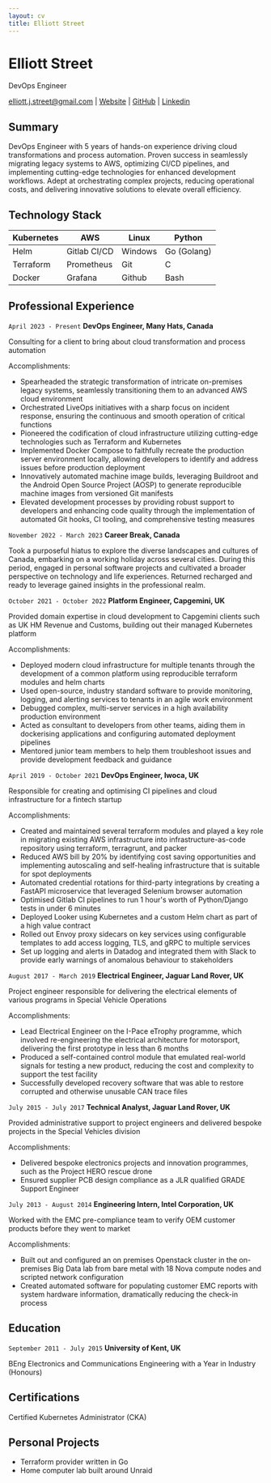 ```yaml
---
layout: cv
title: Elliott Street
---
```

# Elliott Street
DevOps Engineer

<div id="webaddress">
<a href="mailto:elliott.j.street@gmail.com">elliott.j.street@gmail.com</a>
| <a href="https://ejstreet.dev">Website</a>
| <a href="https://github.com/ejstreet">GitHub</a>
| <a href="https://www.linkedin.com/in/elliottstreet
">Linkedin</a>
</div>

## Summary

DevOps Engineer with 5 years of hands-on experience driving cloud transformations and process automation. Proven success in seamlessly migrating legacy systems to AWS, optimizing CI/CD pipelines, and implementing cutting-edge technologies for enhanced development workflows. Adept at orchestrating complex projects, reducing operational costs, and delivering innovative solutions to elevate overall efficiency.

## Technology Stack

| Kubernetes | AWS          | Linux   | Python       |
|------------|--------------|---------|--------------|
| Helm       | Gitlab CI/CD | Windows | Go  (Golang) |
| Terraform  | Prometheus   | Git     | C            |
| Docker     | Grafana      | Github  | Bash         |

## Professional Experience

`April 2023 - Present`
__DevOps Engineer, Many Hats, Canada__

Consulting for a client to bring about cloud transformation and process automation

Accomplishments:
- Spearheaded the strategic transformation of intricate on-premises legacy systems, seamlessly transitioning them to an advanced AWS cloud environment
- Orchestrated LiveOps initiatives with a sharp focus on incident response, ensuring the continuous and smooth operation of critical functions
- Pioneered the codification of cloud infrastructure utilizing cutting-edge technologies such as Terraform and Kubernetes
- Implemented Docker Compose to faithfully recreate the production server environment locally, allowing developers to identify and address issues before production deployment
- Innovatively automated machine image builds, leveraging Buildroot and the Android Open Source Project (AOSP) to generate reproducible machine images from versioned Git manifests
- Elevated development processes by providing robust support to developers and enhancing code quality through the implementation of automated Git hooks, CI tooling, and comprehensive testing measures

`November 2022 - March 2023`
__Career Break, Canada__

Took a purposeful hiatus to explore the diverse landscapes and cultures of Canada, embarking on a working holiday across several cities. During this period, engaged in personal software projects and cultivated a broader perspective on technology and life experiences. Returned recharged and ready to leverage gained insights in the professional realm.

`October 2021 - October 2022`
__Platform Engineer, Capgemini, UK__

Provided domain expertise in cloud development to Capgemini clients such as UK HM Revenue and Customs, building out their managed Kubernetes platform

Accomplishments:
- Deployed modern cloud infrastructure for multiple tenants through the development of a common platform using reproducible terraform modules and helm charts
- Used open-source, industry standard software to provide monitoring, logging, and alerting services to tenants in an agile work environment
- Debugged complex, multi-server services in a high availability production environment
- Acted as consultant to developers from other teams, aiding them in dockerising applications and configuring automated deployment pipelines
- Mentored junior team members to help them troubleshoot issues and provide development feedback and guidance

`April 2019 - October 2021`
__DevOps Engineer, Iwoca, UK__

Responsible for creating and optimising CI pipelines and cloud infrastructure for a fintech startup

Accomplishments:
- Created and maintained several terraform modules and played a key role in migrating existing AWS infrastructure into infrastructure-as-code repository using terraform, terragrunt, and packer
- Reduced AWS bill by 20% by identifying cost saving opportunities and implementing autoscaling and self-healing infrastructure that is suitable for spot deployments
- Automated credential rotations for third-party integrations by creating a FastAPI microservice that leveraged Selenium browser automation
- Optimised Gitlab CI pipelines to run 1 hour's worth of Python/Django tests in under 6 minutes
- Deployed Looker using Kubernetes and a custom Helm chart as part of a high value contract
- Rolled out Envoy proxy sidecars on key services using configurable templates to add access logging, TLS, and gRPC to multiple services
- Set up logging and alerts in Datadog and integrated them with Slack to provide early warnings of anomalous behaviour to stakeholders

`August 2017 - March 2019`
__Electrical Engineer, Jaguar Land Rover, UK__

Project engineer responsible for delivering the electrical elements of various programs in Special Vehicle Operations

Accomplishments:
- Lead Electrical Engineer on the I-Pace eTrophy programme, which involved re-engineering the electrical architecture for motorsport, delivering the first prototype in less than 6 months
- Produced a self-contained control module that emulated real-world signals for testing a new product, reducing the cost and complexity to support the test facility
- Successfully developed recovery software that was able to restore corrupted and otherwise unusable CAN trace files

`July 2015 - July 2017`
__Technical Analyst, Jaguar Land Rover, UK__

Provided administrative support to project engineers and delivered bespoke projects in the Special Vehicles division

Accomplishments:
- Delivered bespoke electronics projects and innovation programmes, such as the Project HERO rescue drone
- Ensured supplier PCB design compliance as a JLR qualified GRADE Support Engineer

`July 2013 - August 2014`
__Engineering Intern, Intel Corporation, UK__

Worked with the EMC pre-compliance team to verify OEM customer products before they went to market

Accomplishments:
- Built out and configured an on premises Openstack cluster in the on-premises Big Data lab from bare metal with 18 Nova compute nodes and scripted network configuration
- Created automated software for populating customer EMC reports with system hardware information, dramatically reducing the check-in process

## Education
`September 2011 - July 2015`
__University of Kent, UK__

BEng Electronics and Communications Engineering with a Year in Industry (Honours)

## Certifications

Certified Kubernetes Administrator (CKA)

## Personal Projects

- Terraform provider written in Go
- Home computer lab built around Unraid
